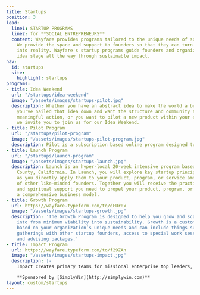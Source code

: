 ```yaml
---
title: Startups
position: 3
lead:
  line1: STARTUP PROGRAMS
  line2: for **SOCIAL ENTREPRENEURS**
  content: Wayfare provides programs tailored to the unique needs of social good startups.
    We provide the space and support to founders so that they can turn their ideas
    into reality. Wayfare's startup programs guide founders and organizations from
    idea stage all the way through sustainable impact.
nav:
  id: startups
  site:
    highlight: startups
programs:
- title: Idea Weekend
  url: "/startups/idea-weekend"
  image: "/assets/images/startups-pilot.jpg"
  description: Whether you have an abstract idea to make the world a better place,
    you've nailed that idea down and want the structure and community to begin taking
    meaningful action, or you want to pilot a new product within your existing organization,
    we invite you to join us for our Idea Weekend.
- title: Pilot Program
  url: "/startups/pilot-program"
  image: "/assets/images/startups-pilot-program.jpg"
  description: Pilot is a subscription based online program designed to help you build and test your ideas to solve a problem or issue in the world you care about. Pilot gives you the practical, spiritual, and emotional support you need to begin taking purposeful action on your meaningful idea, and ultimately arrive at what we call MVP (a minimum viable product, program or service). 
- title: Launch Program
  url: "/startups/launch-program"
  image: "/assets/images/startups-launch.jpg"
  description: Launch is an hyper-local 20-week intensive program based in Orange
    County, California. In Launch, you will explore key startup principles and insights
    as you directly apply them to your product, program, or service amongst a cohort
    of other like-minded founders. Together you will receive the practical, emotional,
    and spiritual support you need to propel your product, program, or service into
    a comprehensive business model.
- title: Growth Program
  url: https://wayfare.typeform.com/to/dFUr0x
  image: "/assets/images/startups-growth.jpg"
  description: 'The Growth Program is designed to help you grow and scale your organization
    into from minimum viability into sustainability. Growth is a customizable program
    based on your organization’s unique needs and can include things such as: monthly
    gatherings with other startup founders, access to special work sessions and coaching
    and advising packages.'
- title: Impact Program
  url: https://wayfare.typeform.com/to/f29ZAn
  image: "/assets/images/startups-impact.jpg"
  description: |-
    Impact creates primary teams for missional enterprise top leaders, such as C level officers or executive directors, to integrate the full context of their lives with their business. Impact provides team support others in an organization have, but top leaders are uniquely isolated from, as well as provides transformational leadership development. Impact cohorts gather monthly, not to take a day off, but to take a day on to work on personal leadership and organizational development. We do that through group discussion, sharing meals together, guided self-reflection time, and debriefing as a group.

    **Sponsored by [SimplyWin](http://simplywin.com)**
layout: custom/startups
---
```


